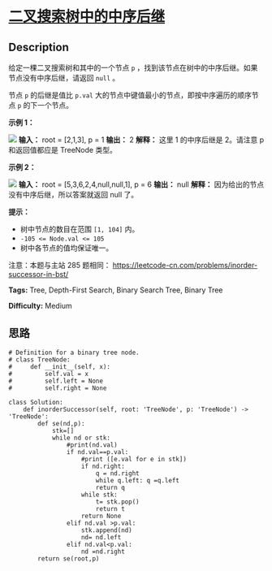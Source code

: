 # [二叉搜索树中的中序后继][title]

## Description

给定一棵二叉搜索树和其中的一个节点 `p` ，找到该节点在树中的中序后继。如果节点没有中序后继，请返回 `null` 。

节点 `p` 的后继是值比 `p.val` 大的节点中键值最小的节点，即按中序遍历的顺序节点 `p` 的下一个节点。



**示例 1：**

![](https://assets.leetcode.com/uploads/2019/01/23/285_example_1.PNG)
            **输入：** root = [2,1,3], p = 1    **输出：** 2    **解释：** 这里 1 的中序后继是 2。请注意 p 和返回值都应是 TreeNode 类型。    

**示例  2：**

![](https://assets.leetcode.com/uploads/2019/01/23/285_example_2.PNG)
            **输入：** root = [5,3,6,2,4,null,null,1], p = 6    **输出：** null    **解释：** 因为给出的节点没有中序后继，所以答案就返回 null 了。    



**提示：**

  * 树中节点的数目在范围 `[1, 104]` 内。
  * `-105 <= Node.val <= 105`
  * 树中各节点的值均保证唯一。



注意：本题与主站 285 题相同： <https://leetcode-cn.com/problems/inorder-successor-in-bst/>


**Tags:** Tree, Depth-First Search, Binary Search Tree, Binary Tree

**Difficulty:** Medium

## 思路

``` python3
# Definition for a binary tree node.
# class TreeNode:
#     def __init__(self, x):
#         self.val = x
#         self.left = None
#         self.right = None

class Solution:
    def inorderSuccessor(self, root: 'TreeNode', p: 'TreeNode') -> 'TreeNode':
        def se(nd,p):
            stk=[]
            while nd or stk:
                #print(nd.val)
                if nd.val==p.val:
                    #print ([e.val for e in stk])
                    if nd.right:
                        q = nd.right
                        while q.left: q =q.left
                        return q
                    while stk:
                        t= stk.pop()
                        return t
                    return None
                elif nd.val >p.val: 
                    stk.append(nd)
                    nd= nd.left
                elif nd.val<p.val:
                    nd =nd.right
        return se(root,p)       
```

[title]: https://leetcode-cn.com/problems/P5rCT8
